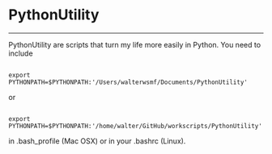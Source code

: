 # PythonUtility
---

PythonUtility are scripts that turn my life more easily in Python. You need to include

```

export PYTHONPATH=$PYTHONPATH:'/Users/walterwsmf/Documents/PythonUtility'

```
or

```

export PYTHONPATH=$PYTHONPATH:'/home/walter/GitHub/workscripts/PythonUtility'

```

in .bash_profile (Mac OSX) or in your .bashrc (Linux).

